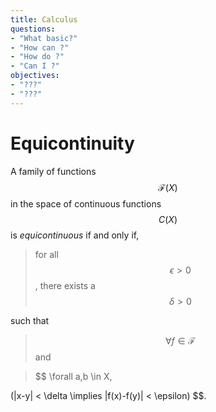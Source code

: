 ```yaml
---
title: Calculus
questions:
- "What basic?"
- "How can ?"
- "How do ?"
- "Can I ?"
objectives:
- "???"
- "???"
---
```

# Equicontinuity
 A family of functions $$
 \mathcal{F}(X)
 $$ in the space of continuous functions 
 $$C(X)$$ is *equicontinuous* if and only if, 
 > for all $$\epsilon>0$$, there exists a 
 > $$
 \delta >0
 $$ 
 
 such that 
 
 > $$
 \forall f \in \mathcal{F}
 $$ and 
 
 > $$
 \forall a,b \in X, 
 
 (|x-y| < \delta \implies |f(x)-f(y)| < \epsilon)
 $$.
